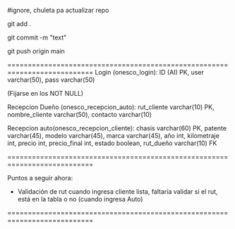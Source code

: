 #ignore, chuleta pa actualizar repo


 git add .
 
 
 git commit -m "text"
 
 
 git push origin main
 
===========================================================================
Login (onesco_login): ID (AI) PK, user varchar(50), pass varchar(50)


(Fijarse en los NOT NULL)


Recepcion Dueño (onesco_recepcion_auto): rut_cliente varchar(10) PK, nombre_cliente varchar(50), contacto varchar(10)


Recepcion auto(onesco_recepcion_cliente): chasis varchar(60) PK, patente varchar(45), modelo varchar(45), marca varchar(45), año int, kilometraje int, precio int, precio_final int, estado boolean, rut_dueño varchar(10) FK



===========================================================================


Puntos a seguir ahora:


- Validación de rut cuando ingresa cliente lista, faltaría validar si el rut, está en la tabla o no (cuando ingresa Auto)


===========================================================================